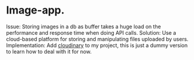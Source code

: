 # Image-app.

Issue: Storing images in a db as buffer takes a huge load on the performance and response time when doing API calls. 
Solution: Use a cloud-based platform for storing and manipulating files uploaded by users.
Implementation: Add [cloudinary](https://cloudinary.com/) to my project, this is just a dummy version to learn how to deal with it for now.
